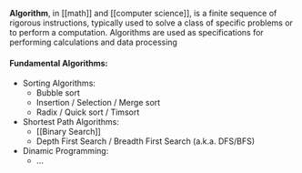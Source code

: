 **Algorithm**, in [[math]] and [[computer science]], is a finite sequence of rigorous instructions, typically used to solve a class of specific problems or to perform a computation. Algorithms are used as specifications for performing calculations and data processing

#### Fundamental Algorithms:

* Sorting Algorithms:
	* Bubble sort
	* Insertion / Selection / Merge sort
	* Radix / Quick sort / Timsort
* Shortest Path Algorithms:
	* [[Binary Search]]
	* Depth First Search / Breadth First Search (a.k.a. DFS/BFS)
* Dinamic Programming:
	* ...